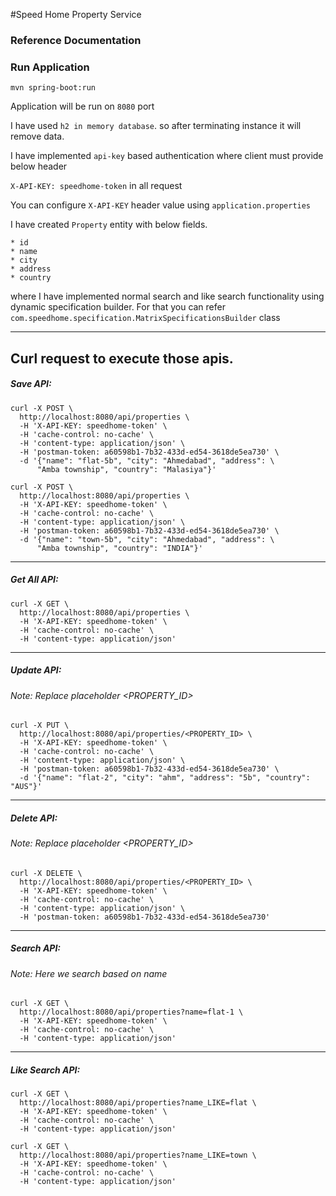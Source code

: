 #Speed Home Property Service

### Reference Documentation

### Run Application
`mvn spring-boot:run`

Application will be run on `8080` port

I have used `h2 in memory database`. so after terminating instance it will remove data.

I have implemented `api-key` based authentication where client must provide below header 

`X-API-KEY: speedhome-token` in all request

You can configure `X-API-KEY` header value using `application.properties`


I have created `Property` entity with below fields.

    * id
    * name
    * city
    * address
    * country
    
where I have implemented normal search and like search functionality using dynamic specification builder.
For that you can refer `com.speedhome.specification.MatrixSpecificationsBuilder` class

-----

Curl request to execute those apis.
-----
##### Save API:

```
curl -X POST \
  http://localhost:8080/api/properties \
  -H 'X-API-KEY: speedhome-token' \
  -H 'cache-control: no-cache' \
  -H 'content-type: application/json' \
  -H 'postman-token: a60598b1-7b32-433d-ed54-3618de5ea730' \
  -d '{"name": "flat-5b", "city": "Ahmedabad", "address": \ 
      "Amba township", "country": "Malasiya"}'
```

```
curl -X POST \
  http://localhost:8080/api/properties \
  -H 'X-API-KEY: speedhome-token' \
  -H 'cache-control: no-cache' \
  -H 'content-type: application/json' \
  -H 'postman-token: a60598b1-7b32-433d-ed54-3618de5ea730' \
  -d '{"name": "town-5b", "city": "Ahmedabad", "address": \ 
      "Amba township", "country": "INDIA"}'
```
-----
##### Get All API:

```
curl -X GET \
  http://localhost:8080/api/properties \
  -H 'X-API-KEY: speedhome-token' \
  -H 'cache-control: no-cache' \
  -H 'content-type: application/json'
```

------
##### Update API:
###### Note: Replace placeholder <PROPERTY_ID>

```
curl -X PUT \
  http://localhost:8080/api/properties/<PROPERTY_ID> \
  -H 'X-API-KEY: speedhome-token' \
  -H 'cache-control: no-cache' \
  -H 'content-type: application/json' \
  -H 'postman-token: a60598b1-7b32-433d-ed54-3618de5ea730' \
  -d '{"name": "flat-2", "city": "ahm", "address": "5b", "country": "AUS"}'
```

------
##### Delete API:
###### Note: Replace placeholder <PROPERTY_ID>

```
curl -X DELETE \
  http://localhost:8080/api/properties/<PROPERTY_ID> \
  -H 'X-API-KEY: speedhome-token' \
  -H 'cache-control: no-cache' \
  -H 'content-type: application/json' \
  -H 'postman-token: a60598b1-7b32-433d-ed54-3618de5ea730'
```

------
##### Search API:
###### Note: Here we search based on name
```
curl -X GET \
  http://localhost:8080/api/properties?name=flat-1 \
  -H 'X-API-KEY: speedhome-token' \
  -H 'cache-control: no-cache' \
  -H 'content-type: application/json'
```

------
##### Like Search API:
```
curl -X GET \
  http://localhost:8080/api/properties?name_LIKE=flat \
  -H 'X-API-KEY: speedhome-token' \
  -H 'cache-control: no-cache' \
  -H 'content-type: application/json'
```

```
curl -X GET \
  http://localhost:8080/api/properties?name_LIKE=town \
  -H 'X-API-KEY: speedhome-token' \
  -H 'cache-control: no-cache' \
  -H 'content-type: application/json'
```